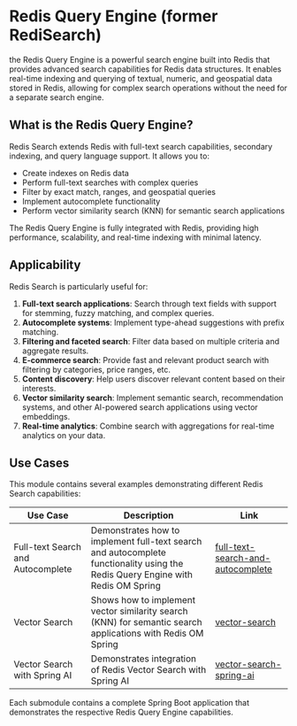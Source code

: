 # Redis Query Engine (former RediSearch)
the Redis Query Engine is a powerful search engine built into Redis that provides advanced search capabilities for Redis data structures. It enables real-time indexing and querying of textual, numeric, and geospatial data stored in Redis, allowing for complex search operations without the need for a separate search engine.

## What is the Redis Query Engine?

Redis Search extends Redis with full-text search capabilities, secondary indexing, and query language support. It allows you to:

- Create indexes on Redis data
- Perform full-text searches with complex queries
- Filter by exact match, ranges, and geospatial queries
- Implement autocomplete functionality
- Perform vector similarity search (KNN) for semantic search applications

The Redis Query Engine is fully integrated with Redis, providing high performance, scalability, and real-time indexing with minimal latency.

## Applicability

Redis Search is particularly useful for:

1. **Full-text search applications**: Search through text fields with support for stemming, fuzzy matching, and complex queries.
2. **Autocomplete systems**: Implement type-ahead suggestions with prefix matching.
3. **Filtering and faceted search**: Filter data based on multiple criteria and aggregate results.
4. **E-commerce search**: Provide fast and relevant product search with filtering by categories, price ranges, etc.
5. **Content discovery**: Help users discover relevant content based on their interests.
6. **Vector similarity search**: Implement semantic search, recommendation systems, and other AI-powered search applications using vector embeddings.
7. **Real-time analytics**: Combine search with aggregations for real-time analytics on your data.

## Use Cases

This module contains several examples demonstrating different Redis Search capabilities:

| Use Case                          | Description                                                                                                                     | Link                                                                     |
|-----------------------------------|---------------------------------------------------------------------------------------------------------------------------------|--------------------------------------------------------------------------|
| Full-text Search and Autocomplete | Demonstrates how to implement full-text search and autocomplete functionality using the Redis Query Engine with Redis OM Spring | [full-text-search-and-autocomplete](./full-text-search-and-autocomplete) |
| Vector Search                     | Shows how to implement vector similarity search (KNN) for semantic search applications with Redis OM Spring                     | [vector-search](./vector-search)                                         |
| Vector Search with Spring AI      | Demonstrates integration of Redis Vector Search with Spring AI                                                                  | [vector-search-spring-ai](./vector-search-spring-ai)                     |

Each submodule contains a complete Spring Boot application that demonstrates the respective Redis Query Engine capabilities.